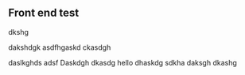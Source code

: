 ## Front end test
dkshg

dakshdgk
asdfhgaskd
ckasdgh

daslkghds
adsf
Daskdgh
dkasdg
hello
dhaskdg
sdkha
daksgh
dkashg

